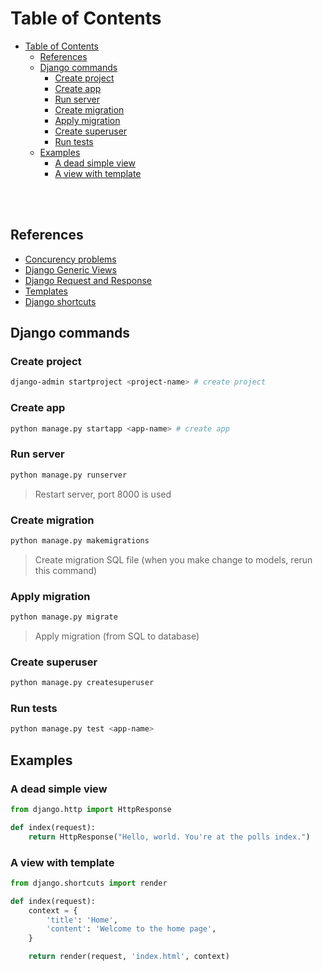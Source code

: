 # Table of Contents
- [Table of Contents](#table-of-contents)
  - [References](#references)
  - [Django commands](#django-commands)
    - [Create project](#create-project)
    - [Create app](#create-app)
    - [Run server](#run-server)
    - [Create migration](#create-migration)
    - [Apply migration](#apply-migration)
    - [Create superuser](#create-superuser)
    - [Run tests](#run-tests)
  - [Examples](#examples)
    - [A dead simple view](#a-dead-simple-view)
    - [A view with template](#a-view-with-template)


<br />
<br />

## References
- [Concurency problems](https://docs.djangoproject.com/en/4.1/ref/models/expressions/#avoiding-race-conditions-using-f)
- [Django Generic Views](https://docs.djangoproject.com/en/4.1/topics/class-based-views/)
- [Django Request and Response](https://docs.djangoproject.com/en/4.1/ref/request-response)
- [Templates](https://docs.djangoproject.com/en/4.1/topics/templates/)
- [Django shortcuts](https://docs.djangoproject.com/en/4.1/topics/http/shortcuts/)


## Django commands

### Create project
```bash
django-admin startproject <project-name> # create project
```

### Create app
```bash
python manage.py startapp <app-name> # create app
```

### Run server
```bash
python manage.py runserver
```
> Restart server, port 8000 is used

### Create migration
```bash
python manage.py makemigrations
```
>Create migration SQL file (when you make change to models, rerun this command)

### Apply migration
```bash
python manage.py migrate
```
>Apply migration (from SQL to database)

### Create superuser
```bash
python manage.py createsuperuser
```
### Run tests
```bash
python manage.py test <app-name>
```

## Examples

### A dead simple view
```python
from django.http import HttpResponse

def index(request):
    return HttpResponse("Hello, world. You're at the polls index.")
```

### A view with template
```python
from django.shortcuts import render

def index(request):
    context = {
        'title': 'Home',
        'content': 'Welcome to the home page',
    }

    return render(request, 'index.html', context)
```